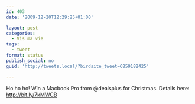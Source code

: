 ```yaml
---
id: 403
date: '2009-12-20T12:29:25+01:00'

layout: post
categories:
  - Vis ma vie
tags:
  - tweet
format: status
publish_social: no
guid: 'http://tweets.local/?birdsite_tweet=6859182425'

---
```


Ho ho ho! Win a Macbook Pro from @dealsplus for Christmas. Details here: http://bit.ly/7kMWCB